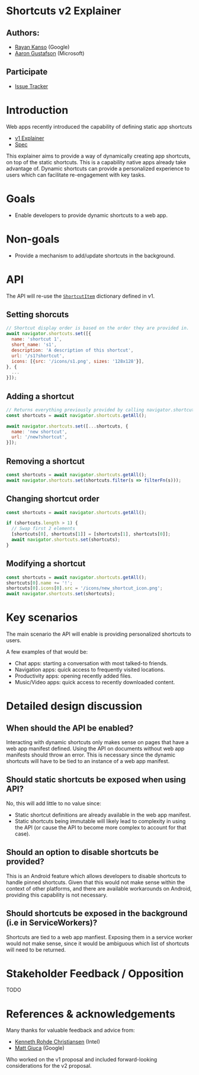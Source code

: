 # Shortcuts v2 Explainer

## Authors:
- [Rayan Kanso](https://github.com/rayankans) (Google)
- [Aaron Gustafson](https://github.com/aarongustafson) (Microsoft)

## Participate

- [Issue Tracker](https://github.com/rayankans/shortcuts/issues)

# Introduction

Web apps recently introduced the capability of defining static app shortcuts
- [v1 Explainer](https://github.com/MicrosoftEdge/MSEdgeExplainers/blob/master/Shortcuts/explainer.md)
- [Spec](https://w3c.github.io/manifest/#shortcuts-member)

This explainer aims to provide a way of dynamically creating app shortcuts, on top of the static shortcuts. This is a capability native apps already take advantage of. Dynamic shortcuts can provide a personalized experience to users which can facilitate re-engagement with key tasks.

# Goals
- Enable developers to provide dynamic shortcuts to a web app.

# Non-goals
- Provide a mechanism to add/update shortcuts in the background.

# API
The API will re-use the [`ShortcutItem`](https://w3c.github.io/manifest/#dom-shortcutitem) dictionary defined in v1.

## Setting shorcuts

```js
// Shortcut display order is based on the order they are provided in.
await navigator.shortcuts.set([{
  name: 'shortcut 1',
  short_name: 's1',
  description: 'A description of this shortcut',
  url: '/s1?shortcut',
  icons: [{src: '/icons/s1.png', sizes: '128x128'}],
}, {
  ...
}]);
```

## Adding a shortcut

```js
// Returns everything previously provided by calling navigator.shortcuts.set()
const shortcuts = await navigator.shortcuts.getAll();

await navigator.shortcuts.set([...shortcuts, {
  name: 'new shortcut',
  url: '/new?shortcut',
}]);
```

## Removing a shortcut

```js
const shortcuts = await navigator.shortcuts.getAll();
await navigator.shortcuts.set(shortcuts.filter(s => filterFn(s)));
```

## Changing shortcut order

```js
const shortcuts = await navigator.shortcuts.getAll();

if (shortcuts.length > 1) {
  // Swap first 2 elements
  [shortcuts[0], shortcuts[1]] = [shortcuts[1], shortcuts[0]];
  await navigator.shortcuts.set(shortcuts);
}
```

## Modifying a shortcut

```js
const shortcuts = await navigator.shortcuts.getAll();
shortcuts[0].name += '!';
shortcuts[0].icons[0].src = '/icons/new_shortcut_icon.png';
await navigator.shortcuts.set(shortcuts);
```

# Key scenarios
The main scenario the API will enable is providing personalized shortcuts to users.

A few examples of that would be:
- Chat apps: starting a conversation with most talked-to friends.
- Navigation apps: quick access to frequently visited locations.
- Productivity apps: opening recently added files.
- Music/Video apps: quick access to recently downloaded content.

# Detailed design discussion

## When should the API be enabled?
Interacting with dynamic shortcuts only makes sense on pages that have a web app manifest defined. Using the API on documents without web app manifests should throw an error. This is necessary since the dynamic shortcuts will have to be tied to an instance of a web app manifest.

## Should static shortcuts be exposed when using API?
No, this will add little to no value since:
- Static shortcut definitions are already available in the web app manifest.
- Static shortcuts being immutable will likely lead to complexity in using the API (or cause the API to become more complex to account for that case).

## Should an option to disable shortcuts be provided?
This is an Android feature which allows developers to disable shortcuts to handle pinned shortcuts. Given that this would not make sense within the context of other platforms, and there are available workarounds on Android, providing this capability is not necessary.

## Should shortcuts be exposed in the background (i.e in ServiceWorkers)?
Shortcuts are tied to a web app manfiest. Exposing them in a service worker would not make sense, since it would be ambiguous which list of shortcuts will need to be returned.

# Stakeholder Feedback / Opposition
TODO

# References & acknowledgements
Many thanks for valuable feedback and advice from:

- [Kenneth Rohde Christiansen](https://gist.github.com/kenchris) (Intel)
- [Matt Giuca](https://github.com/mgiuca) (Google)

Who worked on the v1 proposal and included forward-looking considerations for the v2 proposal.
